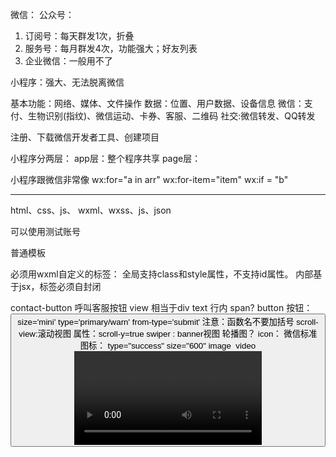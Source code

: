 微信：
公众号：
1. 订阅号：每天群发1次，折叠
2. 服务号：每月群发4次，功能强大；好友列表
3. 企业微信：一般用不了


小程序：强大、无法脱离微信

基本功能：网络、媒体、文件操作
数据：位置、用户数据、设备信息
微信：支付、生物识别(指纹)、微信运动、卡券、客服、二维码
社交:微信转发、QQ转发



注册、下载微信开发者工具、创建项目

小程序分两层：
app层：整个程序共享
page层：

小程序跟微信非常像
wx:for="a in arr" wx:for-item="item"
wx:if = "b"

----------------------------------------------------
html、css、js、
wxml、wxss、js、json

可以使用测试账号

普通模板

必须用wxml自定义的标签：
全局支持class和style属性，不支持id属性。
内部基于jsx，标签必须自封闭

contact-button 呼叫客服按钮
view 相当于div
text 行内  span?
button 按钮： <button bind:tap='fn'>  size='mini'  type='primary/warn' from-type='submit' 注意：函数名不要加括号
scroll-view:滚动视图    属性：scroll-y=true 
swiper   : banner视图  轮播图？
icon：    微信标准图标：  type="success" size="600"
image  <image src="">
video   <video src="">
audio  <audio src="">
navigator  <navigator url="/pages/page1/index">To page1</navigator>  跳转
progress <progress percent="80" active />  进度条：active：自动增长
form
    input
    radio :包在radio-group里面
    checkbox:checkbox-group
    button 按钮
    switch 开关
    slider 滑块
    picker 选择  属性： range='数组'  将view包在里面作为显示选项<view>{{arr[]}}</view>  bindchange='fn'  mode模式 mode='region'地区，date等      fn里面：e.detail.value
map  地图
canvas  绘图
ad 广告



wsxx中新的单位 : rpx
任何手机满宽是750px



循环输出
<view wx:for='{{arr}}' wx:key="{{index}}">
arr[index]
</view>

注意：text标签里面不要包含view标签，不会显示
index是微信自带的，不用定义



app里面生命周期函数
App({
onLanuch(){

},
onShow(){

},
onHide(){

},
onError(){

},
onPageNotFound(){

}
})

在index中调用app中的数据：
let app = getApp()  //getApp是一个全局函数
在生命周期中：app.a, app.user

函数中更改data数据：类似React的state
fn(e){  //不能有其他参数

    this.setData({
        a:1
    })
    console.log(this.data.a)
}


wx：内置属性，所有的微信的功能都在这里面
wx.showLoading({
    title:'请等待'
})
wx.hideLoading();隐藏Loading
wx.showToast({//对勾的大对话框
    title:'',
    icon:'none/loading',
    duration:300  //300毫秒
})
wx.showActionSheet({//类似picker
    itemList:['北京','上海',]
    itemColor
    success(index){
        console.log(index)  //选择的索引
    }
})

wx.showShareMenu({//显示分享菜单
    withShareTicket: true,
    success(){
        console.log('分享成功')
    }
})
wx.getUserrInfo({//获取用户所有数据
    success(res){
        console.log(res)
    },
    fail(){
        console.log('失败')
    }
})
wx.login({//配合后台获取详细信息
    success(res){
        console.log(res.code);  //code：发给服务器，让服务器获取用户数据
    }
})

wx.scanCode({
    success(res){
        res.result //地址
        res.scanType  //类型，条形码还是二维码
    }
})

wx.setKeepScreenOn({  
    keepScreenOn: true //设置屏幕常亮
})
wx.setScreenBrightness({
    value:1  //设置屏幕亮度,0最暗，1最亮
})

let obj = wx.getBatteryInfoSync() //获取电量，有异步版和同步版
wx.connectWifi({//连接wifi
    SSID:'',  //wifiid
    password:'',//密码
    success(res){
        //成功
    }
})
wx.startSoterAuthentication({
    requestAuthModes:['fingerPrint','speech'],//指纹，声纹
    challenge:''//挑战因子
})
const fs = wx.getFileSystemManager();  //文件管理器的引用
fs.writeFile({
    filePath:'a.txt',
    data:'aabbcc',
    success(res){

    },
    fail(res){

    }
})

wx.downloadFile({//文件下载
    url:'',
    filePath:'1.png',
    success(){

    }
})

//蓝牙
wx.startBluetoothDeviceDiscovery({//设置蓝牙可以发现别人
    success(res){

    },
    fail(res){

    }
})
wx.stopBluetoothDeviceDiscovery({//关闭

})
wx.getBluetoothDevices({//获取已知设备

})

//数据通信,没有跨域的问题  
wx.request({
    url:'',
    data:{},
    method:'get',
    dataType:'json',
    success(res){
        log(res.data...)
    }
})
//微信不支持promise 
开发者文档
code2session
要一个请求地址
https://qyapi.weixin.qq.com/cgi-bin/gettoken?corpid=ID&corpsecret=SECRECT
https://qyapi.weixin.qq.com/cgi-bin/miniprogram/jscode2session?appid=	
wx0df2615da9a8a7f7&js_code=023DJb3B0qGp1i2BsY5B0kE33B0DJb3Q&grant_type=authorization_code
改什么？ APPID  SECRET JSCODE就是用res.code

返回一个{
    'session_key':'',
    'openid':'',
    unionid//如果多个小程序，共享
}

用户：
session_key:会话id，会变得
openid：用户ID，不会变得
access_token：令牌，会变



